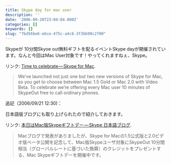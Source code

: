```yaml
---
title: Skype day for mac user
description: ''
date: '2006-09-20T23:04:04.000Z'
categories: []
keywords: []
slug: "7bd56be6-e6ce-475c-a4c6-3f3bb90c2f00"
---
```

Skypeが 10分間Skyoe out無料ギフトを配るイベントSkype dayが開催されています。なんと今回はMac User対象です！やってくれますねぇ、Skype。

リンク: [Time to celebrate — Skype for Mac](http://share.skype.com/sites/mac/2006/09/time_to_celebrate.html "Time to celebrate - Skype for Mac").

> We’ve launched not just one but two new versions of Skype for Mac, so you get to choose between Mac 1.5 Gold or Mac 2.0 with Video Beta. To celebrate we’re offering every Mac user 10 minutes of SkypeOut free to call ordinary phones.

追記（2006/09/21 12:30)：

日本語版ブログにも取り上げられたので紹介しておきます。

リンク: [本日はMac版Skypeギフトデー — Skype 日本語ブログ](http://share.skype.com/sites/ja/2006/09/21/mac_skype_gift_day.html "本日はMac版Skypeギフトデー - Skype 日本語ブログ").

> Macブログで発表がありましたが、Skype for Macの1.5公式版と2.0ビデオ版ベータ公開を記念して、Mac版Skypeユーザ対象にSkypeOut 10分間相当（グローバルレートに基づいた換算）のクレジットをプレゼントする、Mac Skypeギフトデーを開催中です。